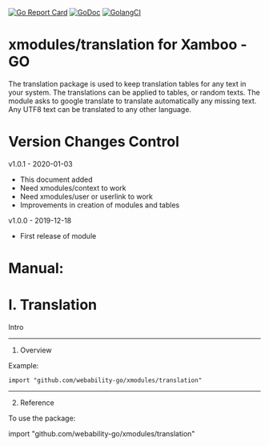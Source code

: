 [ ![Go Report Card](https://goreportcard.com/badge/github.com/webability-go/xmodules/translation)](https://goreportcard.com/report/github.com/webability-go/xmodules/translation)
[ ![GoDoc](https://godoc.org/github.com/webability-go/xmodules/translation?status.png)](https://godoc.org/github.com/webability-go/xmodules/translation)
[ ![GolangCI](https://golangci.com/badges/github.com/webability-go/xmodules/translation.svg)](https://golangci.com)

xmodules/translation for Xamboo - GO
================================

The translation package is used to keep translation tables for any text in your system.
The translations can be applied to tables, or random texts.
The module asks to google translate to translate automatically any missing text.
Any UTF8 text can be translated to any other language.


Version Changes Control
=======================

v1.0.1 - 2020-01-03
- This document added
- Need xmodules/context to work
- Need xmodules/user or userlink to work
- Improvements in creation of modules and tables

v1.0.0 - 2019-12-18
- First release of module



Manual:
=======================

I. Translation
=======================

Intro

-----------------------
1. Overview

Example:

```
import "github.com/webability-go/xmodules/translation"

```


-----------------------
2. Reference

To use the package:

import "github.com/webability-go/xmodules/translation"

